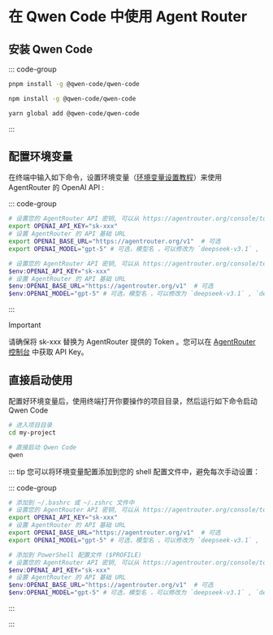 # 在 Qwen Code 中使用 Agent Router


## 安装 Qwen Code 

::: code-group

```bash [pnpm]
pnpm install -g @qwen-code/qwen-code
```

```bash [npm]
npm install -g @qwen-code/qwen-code
```

```bash [yarn]
yarn global add @qwen-code/qwen-code
```

:::
## 配置环境变量

在终端中输入如下命令，设置环境变量（[环境变量设置教程](https://www.java.com/zh-CN/download/help/path.html)）来使用 AgentRouter 的 OpenAI API :

::: code-group

```bash [Linux/macOS]
# 设置您的 AgentRouter API 密钥, 可以从 https://agentrouter.org/console/token 获取
export OPENAI_API_KEY="sk-xxx"
# 设置 AgentRouter 的 API 基础 URL
export OPENAI_BASE_URL="https://agentrouter.org/v1"  # 可选
export OPENAI_MODEL="gpt-5" # 可选，模型名 ，可以修改为 `deepseek-v3.1` , `deepseek-v3.2`
```

```powershell [Windows PowerShell]
# 设置您的 AgentRouter API 密钥, 可以从 https://agentrouter.org/console/token 获取
$env:OPENAI_API_KEY="sk-xxx"
# 设置 AgentRouter 的 API 基础 URL
$env:OPENAI_BASE_URL="https://agentrouter.org/v1"  # 可选
$env:OPENAI_MODEL="gpt-5" # 可选，模型名 ，可以修改为 `deepseek-v3.1` , `deepseek-v3.2`
```

:::

> [!IMPORTANT]
> 请确保将 sk-xxx 替换为 AgentRouter 提供的 Token 。您可以在 [AgentRouter 控制台](https://agentrouter.org/console/token ) 中获取 API Key。


## 直接启动使用

配置好环境变量后，使用终端打开你要操作的项目目录，然后运行如下命令启动 Qwen Code

```bash
# 进入项目目录
cd my-project

# 直接启动 Qwen Code
qwen
```
::: tip
您可以将环境变量配置添加到您的 shell 配置文件中，避免每次手动设置：

::: code-group

```bash [Linux/macOS]
# 添加到 ~/.bashrc 或 ~/.zshrc 文件中
# 设置您的 AgentRouter API 密钥, 可以从 https://agentrouter.org/console/token 获取
export OPENAI_API_KEY="sk-xxx"
# 设置 AgentRouter 的 API 基础 URL
export OPENAI_BASE_URL="https://agentrouter.org/v1"  # 可选
export OPENAI_MODEL="gpt-5" # 可选，模型名 ，可以修改为 `deepseek-v3.1` , `deepseek-v3.2`
```

```powershell [Windows PowerShell]
# 添加到 PowerShell 配置文件 ($PROFILE)
# 设置您的 AgentRouter API 密钥, 可以从 https://agentrouter.org/console/token 获取
$env:OPENAI_API_KEY="sk-xxx"
# 设置 AgentRouter 的 API 基础 URL
$env:OPENAI_BASE_URL="https://agentrouter.org/v1"  # 可选
$env:OPENAI_MODEL="gpt-5" # 可选，模型名 ，可以修改为 `deepseek-v3.1` , `deepseek-v3.2`
```

:::

:::


